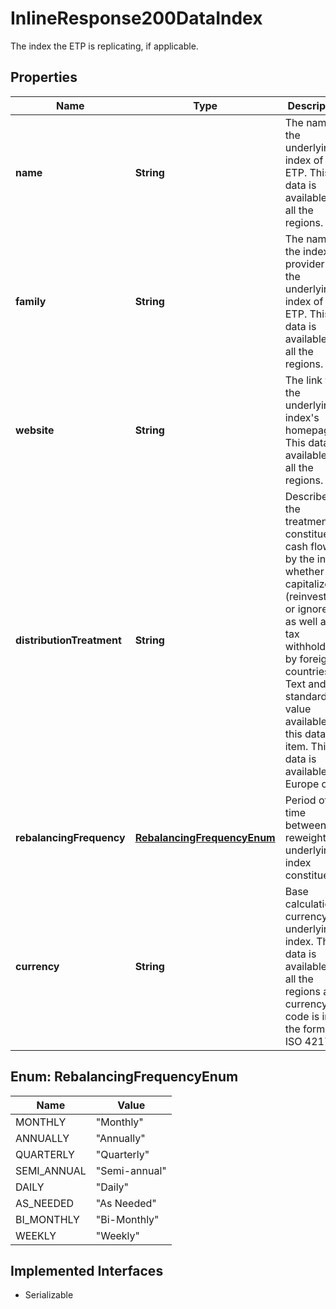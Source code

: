 

# InlineResponse200DataIndex

The index the ETP is replicating, if applicable.

## Properties

Name | Type | Description | Notes
------------ | ------------- | ------------- | -------------
**name** | **String** | The name of the underlying index of the ETP. This data is available for all the regions. |  [optional]
**family** | **String** | The name of the index provider for the underlying index of the ETP. This data is available for all the regions. |  [optional]
**website** | **String** | The link to the underlying index&#39;s homepage. This data is available for all the regions. |  [optional]
**distributionTreatment** | **String** | Describes the treatment of constituent cash flows by the index, whether capitalized (reinvested) or ignored, as well as tax withholding by foreign countries. Text and standardized value available for this data item. This data is available for Europe only. |  [optional]
**rebalancingFrequency** | [**RebalancingFrequencyEnum**](#RebalancingFrequencyEnum) | Period of time between reweighting underlying index constituents. |  [optional]
**currency** | **String** | Base calculation currency of underlying index. This data is available for all the regions and currency code is in the format ISO 4217. |  [optional]



## Enum: RebalancingFrequencyEnum

Name | Value
---- | -----
MONTHLY | &quot;Monthly&quot;
ANNUALLY | &quot;Annually&quot;
QUARTERLY | &quot;Quarterly&quot;
SEMI_ANNUAL | &quot;Semi-annual&quot;
DAILY | &quot;Daily&quot;
AS_NEEDED | &quot;As Needed&quot;
BI_MONTHLY | &quot;Bi-Monthly&quot;
WEEKLY | &quot;Weekly&quot;


## Implemented Interfaces

* Serializable


